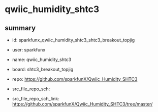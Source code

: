 # qwiic_humidity_shtc3
 
## summary 
* id: sparkfunx_qwiic_humidity_shtc3_shtc3_breakout_topjig
* user: sparkfunx
* name: qwiic_humidity_shtc3
* board: shtc3_breakout_topjig
* repo: https://github.com/sparkfunX/Qwiic_Humidity_SHTC3



* src_file_repo_sch: 
* src_file_repo_sch_link: https://github.com/sparkfunX/Qwiic_Humidity_SHTC3/tree/master/




